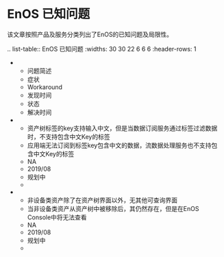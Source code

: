 # EnOS 已知问题

该文章按照产品及服务分类列出了EnOS的已知问题及局限性。

.. list-table:: EnOS 已知问题
   :widths: 30 30 22 6 6 6
   :header-rows: 1

   * - 问题简述
     - 症状
     - Workaround
     - 发现时间
     - 状态
     - 解决时间
   * - 资产树标签的key支持输入中文，但是当数据订阅服务通过标签过滤数据时，不支持包含中文Key的标签
     - 应用端无法订阅到标签key包含中文的数据，流数据处理服务也不支持包含中文Key的标签
     - NA
     - 2019/08
     - 规划中
     - 
   * - 非设备类资产除了在资产树界面以外，无其他可查询界面
     - 当非设备类资产从资产树中被移除后，其仍然存在，但是在EnOS Console中将无法查看
     - NA
     - 2019/08
     - 规划中
     - 

<!--end-->